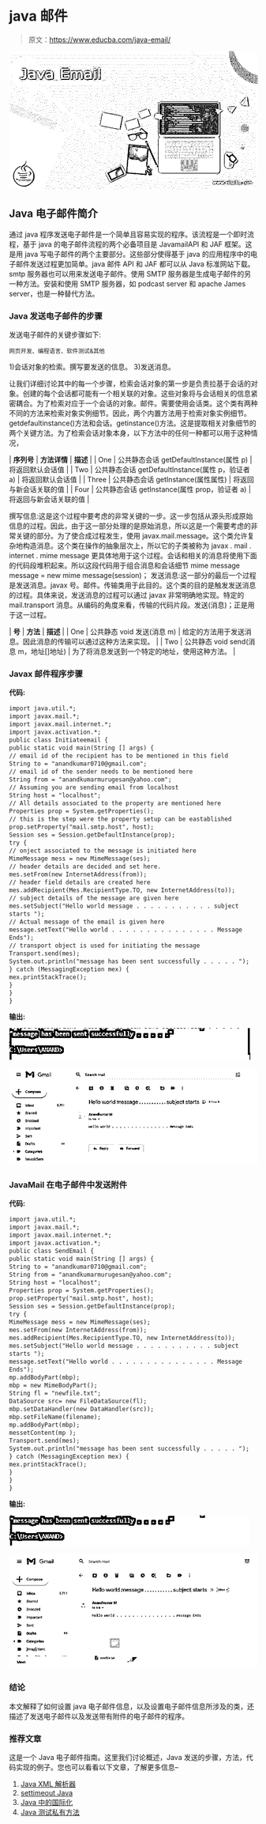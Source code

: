 # java 邮件

> 原文：<https://www.educba.com/java-email/>

![Java Email](img/73246b10714610527183b582768f3614.png)



## Java 电子邮件简介

通过 java 程序发送电子邮件是一个简单且容易实现的程序。该流程是一个即时流程，基于 java 的电子邮件流程的两个必备项目是 JavamailAPI 和 JAF 框架。这是用 java 写电子邮件的两个主要部分。这些部分使得基于 java 的应用程序中的电子邮件发送过程更加简单。java 邮件 API 和 JAF 都可以从 Java 标准网站下载。smtp 服务器也可以用来发送电子邮件。使用 SMTP 服务器是生成电子邮件的另一种方法。安装和使用 SMTP 服务器，如 podcast server 和 apache James server，也是一种替代方法。

### Java 发送电子邮件的步骤

发送电子邮件的关键步骤如下:

<small>网页开发、编程语言、软件测试&其他</small>

1)会话对象的检索。撰写要发送的信息。
3)发送消息。

让我们详细讨论其中的每一个步骤，检索会话对象的第一步是负责拉基于会话的对象。创建的每个会话都可能有一个相关联的对象。这些对象将与会话相关的信息紧密耦合。为了检索对应于一个会话的对象。邮件。需要使用会话类。这个类有两种不同的方法来检索对象实例细节。因此，两个内置方法用于检索对象实例细节。getdefaultinstance()方法和会话。getinstance()方法。这是提取相关对象细节的两个关键方法。为了检索会话对象本身，以下方法中的任何一种都可以用于这种情况，

| **序列号** | **方法详情** | **描述** |
| One | 公共静态会话 getDefaultInstance(属性 p) | 将返回默认会话值 |
| Two | 公共静态会话 getDefaultInstance(属性 p，验证者 a) | 将返回默认会话值 |
| Three | 公共静态会话 getInstance(属性属性) | 将返回与新会话关联的值 |
| Four | 公共静态会话 getInstance(属性 prop，验证者 a) | 将返回与新会话关联的值 |

撰写信息:这是这个过程中要考虑的非常关键的一步。这一步包括从源头形成原始信息的过程。因此，由于这一部分处理的是原始消息，所以这是一个需要考虑的非常关键的部分。为了使合成过程发生，使用 javax.mail.message。这个类允许复杂地构造消息。这个类在操作的抽象层次上，所以它的子类被称为 javax . mail . internet . mime message 更具体地用于这个过程。会话和相关的消息将使用下面的代码段堆积起来。所以这段代码用于组合消息和会话细节 mime message message = new mime message(session)；
发送消息:这一部分的最后一个过程是发送消息。javax 号。邮件。传输类用于此目的。这个类的目的是触发发送消息的过程。具体来说，发送消息的过程可以通过 javax 非常明确地实现。特定的 mail.transport 消息。从编码的角度来看，传输的代码片段。发送(消息)；正是用于这一过程。

| **号** | **方法** | **描述** |
| One | 公共静态 void 发送(消息 m) | 给定的方法用于发送消息。因此消息的传输可以通过这种方法来实现。 |
| Two | 公共静态 void send(消息 m，地址[]地址) | 为了将消息发送到一个特定的地址，使用这种方法。 |

### Javax 邮件程序步骤

**代码:**

```
import java.util.*;
import javax.mail.*;
import javax.mail.internet.*;
import javax.activation.*;
public class Initiateemail {
public static void main(String [] args) {
// email id of the recipient has to be mentioned in this field
String to = "anandkumar0710@gmail.com";
// email id of the sender needs to be mentioned here
String from = "anandkumarmurugesan@yahoo.com";
// Assuming you are sending email from localhost
String host = "localhost";
// All details associated to the property are mentioned here
Properties prop = System.getProperties();
// this is the step were the property setup can be eastablished
prop.setProperty("mail.smtp.host", host);
Session ses = Session.getDefaultInstance(prop);
try {
// onject associated to the message is initiated here
MimeMessage mess = new MimeMessage(ses);
// header details are decided and set here.
mes.setFrom(new InternetAddress(from));
// header field details are created here
mes.addRecipient(Mes.RecipientType.TO, new InternetAddress(to));
// subject details of the message are given here
mes.setSubject("Hello world message . . . . . . . . . . . subject starts ");
// Actual message of the email is given here
message.setText("Hello world . . . . . . . . . . . . . . . Message Ends");
// transport object is used for initiating the message
Transport.send(mes);
System.out.println("message has been sent successfully . . . . . ");
} catch (MessagingException mex) {
mex.printStackTrace();
}
}
}
```

**输出:**

![Java Email 1](img/b27c3e4e7b5e4cb81d0b7063293028ed.png)



![Program 2](img/730237e452b212c700480e70969e200e.png)



### JavaMail 在电子邮件中发送附件

**代码:**

```
import java.util.*;
import javax.mail.*;
import javax.mail.internet.*;
import javax.activation.*;
public class SendEmail {
public static void main(String [] args) {
String to = "anandkumar0710@gmail.com";
String from = "anandkumarmurugesan@yahoo.com";
String host = "localhost";
Properties prop = System.getProperties();
prop.setProperty("mail.smtp.host", host);
Session ses = Session.getDefaultInstance(prop);
try {
MimeMessage mess = new MimeMessage(ses);
mes.setFrom(new InternetAddress(from));
mes.addRecipient(Mes.RecipientType.TO, new InternetAddress(to));
mes.setSubject("Hello world message . . . . . . . . . . . subject starts ");
message.setText("Hello world . . . . . . . . . . . . . . . Message Ends");
mp.addBodyPart(mbp);
mbp = new MimeBodyPart();
String fl = "newfile.txt";
DataSource src= new FileDataSource(fl);
mbp.setDataHandler(new DataHandler(src));
mbp.setFileName(filename);
mp.addBodyPart(mbp);
messetContent(mp );
Transport.send(mes);
System.out.println("message has been sent successfully . . . . . ");
} catch (MessagingException mex) {
mex.printStackTrace();
}
}
}
```

**输出:**

![Java Email 3](img/2bade0c3ab76a4e3ed1401e8e9636a6b.png)



![Attachment](img/3f538f454ee283ef85e74bb9ee21dbce.png)



### 结论

本文解释了如何设置 java 电子邮件信息，以及设置电子邮件信息所涉及的类，还描述了发送电子邮件以及发送带有附件的电子邮件的程序。

### 推荐文章

这是一个 Java 电子邮件指南。这里我们讨论概述，Java 发送的步骤，方法，代码实现的例子。您也可以看看以下文章，了解更多信息–

1.  [Java XML 解析器](https://www.educba.com/java-xml-parser/)
2.  [settimeout Java](https://www.educba.com/settimeout-java/)
3.  [Java 中的国际化](https://www.educba.com/internationalization-in-java/)
4.  [Java 测试私有方法](https://www.educba.com/java-testing-private-methods/)





